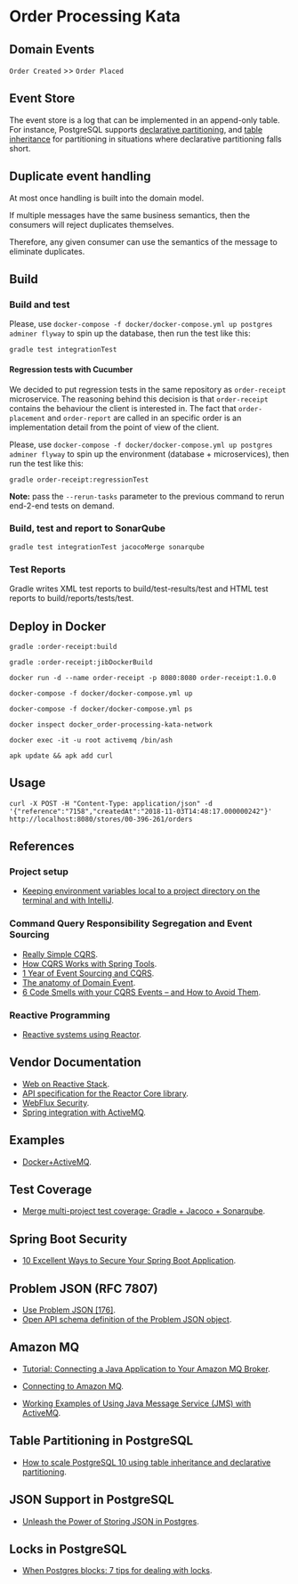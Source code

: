 # Order Processing Kata

## Domain Events

`Order Created` >> `Order Placed`

## Event Store

The event store is a log that can be implemented in an append-only table. For instance, PostgreSQL supports [declarative partitioning](https://www.postgresql.org/docs/current/ddl-partitioning.html), and [table inheritance](https://www.postgresql.org/docs/current/ddl-inherit.html) for partitioning in situations where declarative partitioning falls short.

## Duplicate event handling

At most once handling is built into the domain model.

If multiple messages have the same business semantics, then the consumers will reject duplicates themselves.

Therefore, any given consumer can use the semantics of the message to eliminate duplicates.

## Build

### Build and test

Please, use `docker-compose -f docker/docker-compose.yml up postgres adminer flyway` to spin up the database, then run the test like this:

```text
gradle test integrationTest
```

#### Regression tests with Cucumber

We decided to put regression tests in the same repository as `order-receipt` microservice. The reasoning behind this decision is that `order-receipt` contains the behaviour the client is interested in. The fact that `order-placement` and `order-report` are called in an specific order is an implementation detail from the point of view of the client.

Please, use `docker-compose -f docker/docker-compose.yml up postgres adminer flyway` to spin up the environment (database + microservices), then run the test like this:

```text
gradle order-receipt:regressionTest
```

__Note:__ pass the `--rerun-tasks` parameter to the previous command to rerun end-2-end tests on demand.

### Build, test and report to SonarQube

```text
gradle test integrationTest jacocoMerge sonarqube
```

### Test Reports
Gradle writes XML test reports to build/test-results/test and HTML test reports to build/reports/tests/test.

## Deploy in Docker

`gradle :order-receipt:build`

`gradle :order-receipt:jibDockerBuild`

`docker run -d --name order-receipt -p 8080:8080 order-receipt:1.0.0`

`docker-compose -f docker/docker-compose.yml up`

`docker-compose -f docker/docker-compose.yml ps`

`docker inspect docker_order-processing-kata-network`

`docker exec -it -u root activemq /bin/ash`

`apk update && apk add curl`

## Usage

```text
curl -X POST -H "Content-Type: application/json" -d '{"reference":"7158","createdAt":"2018-11-03T14:48:17.000000242"}' http://localhost:8080/stores/00-396-261/orders
```

## References

### Project setup

* [Keeping environment variables local to a project directory on the terminal and with IntelliJ](https://medium.com/@tmaslen/keeping-environment-variables-local-to-a-project-directory-on-the-terminal-and-with-intellij-c928c2016599).

### Command Query Responsibility Segregation and Event Sourcing

* [Really Simple CQRS](https://kalele.io/blog-posts/really-simple-cqrs/).
* [How CQRS Works with Spring Tools](https://thenewstack.io/how-cqrs-works-with-spring-tools/).
* [1 Year of Event Sourcing and CQRS](https://hackernoon.com/1-year-of-event-sourcing-and-cqrs-fb9033ccd1c6).
* [The anatomy of Domain Event](https://blog.arkency.com/2016/05/the-anatomy-of-domain-event/).
* [6 Code Smells with your CQRS Events – and How to Avoid Them](http://danielwhittaker.me/2014/10/18/6-code-smells-cqrs-events-avoid/).

### Reactive Programming

* [Reactive systems using Reactor](https://musigma.blog/2016/11/21/reactor.html).

## Vendor Documentation

* [Web on Reactive Stack](https://docs.spring.io/spring/docs/current/spring-framework-reference/web-reactive.html).
* [API specification for the Reactor Core library](https://projectreactor.io/docs/core/release/api/index.html).
* [WebFlux Security](https://docs.spring.io/spring-boot/docs/current/reference/html/boot-features-security.html#boot-features-security-webflux).
* [Spring integration with ActiveMQ](https://docs.spring.io/spring/docs/current/spring-framework-reference/integration.html#jms).

## Examples

* [Docker+ActiveMQ](https://github.com/daggerok/spring-boot-rest-jms-activemq).

## Test Coverage

* [Merge multi-project test coverage: Gradle + Jacoco + Sonarqube](https://cristian.io/post/sonar-coverage/).

## Spring Boot Security

* [10 Excellent Ways to Secure Your Spring Boot Application](https://developer.okta.com/blog/2018/07/30/10-ways-to-secure-spring-boot).

## Problem JSON (RFC 7807)

* [Use Problem JSON [176]](https://opensource.zalando.com/restful-api-guidelines/index.html#176).
* [Open API schema definition of the Problem JSON object](https://opensource.zalando.com/problem/schema.yaml).

## Amazon MQ

* [Tutorial: Connecting a Java Application to Your Amazon MQ Broker](https://docs.aws.amazon.com/amazon-mq/latest/developer-guide/amazon-mq-connecting-application.html).

* [Connecting to Amazon MQ](https://docs.aws.amazon.com/amazon-mq/latest/developer-guide/connecting-to-amazon-mq.html).

* [Working Examples of Using Java Message Service (JMS) with ActiveMQ](https://docs.aws.amazon.com/amazon-mq/latest/developer-guide/amazon-mq-working-java-example.html).

## Table Partitioning in PostgreSQL

* [How to scale PostgreSQL 10 using table inheritance and declarative partitioning](https://blog.timescale.com/scaling-partitioning-data-postgresql-10-explained-cd48a712a9a1).

## JSON Support in PostgreSQL

* [Unleash the Power of Storing JSON in Postgres](https://blog.codeship.com/unleash-the-power-of-storing-json-in-postgres/).

## Locks in PostgreSQL

* [When Postgres blocks: 7 tips for dealing with locks](https://www.citusdata.com/blog/2018/02/22/seven-tips-for-dealing-with-postgres-locks/).